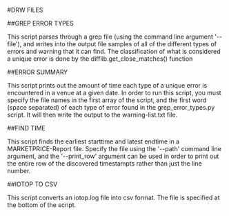#DRW FILES

##GREP ERROR TYPES

This script parses through a grep file (using the command line argument '--file'), and writes into the output file samples of all of the different types of errors and warning that it can find. The classification of what is considered a unique error is done by the difflib.get_close_matches() function

##ERROR SUMMARY

This script prints out the amount of time each type of a unique error is encountered in a venue at a given date. In order to run this script, you must specify the file names in the first array of the script, and the first word (space separated) of each type of error found in the grep_error_types.py script. It will then write the output to the warning-list.txt file.

##FIND TIME

This script finds the earliest starttime and latest endtime in a MARKETPRICE-Report file. Specify the file using the '--path' command line argument, and the '--print_row' argument can be used in order to print out the entire row of the discovered timestampts rather than just the line number.

##IOTOP TO CSV

This script converts an iotop.log file into csv format. The file is specified at the bottom of the script.



